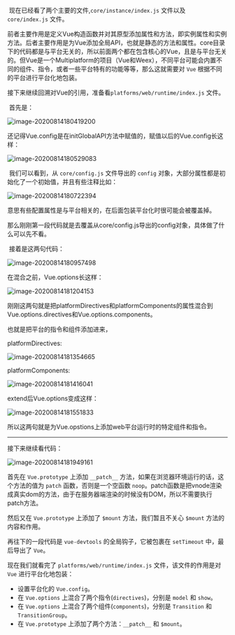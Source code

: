 ​	现在已经看了两个主要的文件,`core/instance/index.js` 文件以及 `core/index.js` 文件。

​	前者主要作用是定义Vue构造函数并对其原型添加属性和方法，即实例属性和实例方法。后者主要作用是为Vue添加全局API，也就是静态的方法和属性。core目录下的代码都是与平台无关的，所以前面两个都在包含核心的Vue，且是与平台无关的。但Vue是一个Multiplatform的项目（Vue和Weex），不同平台可能会内置不同的组件、指令，或者一些平台特有的功能等等，那么这就需要对 `Vue` 根据不同的平台进行平台化地包装。

​	接下来继续回溯对Vue的引用，准备看`platforms/web/runtime/index.js` 文件。

​	首先是：

![image-20200814180419200](C:\Users\DM\AppData\Roaming\Typora\typora-user-images\image-20200814180419200.png)

​		还记得Vue.config是在initGlobalAPI方法中赋值的，赋值以后的Vue.config长这样：

![image-20200814180529083](C:\Users\DM\AppData\Roaming\Typora\typora-user-images\image-20200814180529083.png)

​		我们可以看到，从 `core/config.js` 文件导出的 `config` 对象，大部分属性都是初始化了一个初始值，并且有些注释比如：

![image-20200814180722394](C:\Users\DM\AppData\Roaming\Typora\typora-user-images\image-20200814180722394.png)

​		意思有些配置属性是与平台相关的，在后面包装平台化时很可能会被覆盖掉。

那么刚刚第一段代码就是去覆盖从core/config.js导出的config对象，具体做了什么可以先不看。



​		接着是这两句代码：

![image-20200814180957498](C:\Users\DM\AppData\Roaming\Typora\typora-user-images\image-20200814180957498.png)

在混合之前，Vue.options长这样：

![image-20200814181204153](C:\Users\DM\AppData\Roaming\Typora\typora-user-images\image-20200814181204153.png)

刚刚这两句就是把platformDirectives和platformComponents的属性混合到Vue.options.directives和Vue.options.components。

也就是把平台的指令和组件添加进来，

platformDirectives:

![image-20200814181354665](C:\Users\DM\AppData\Roaming\Typora\typora-user-images\image-20200814181354665.png)

platformComponents:

![image-20200814181416041](C:\Users\DM\AppData\Roaming\Typora\typora-user-images\image-20200814181416041.png)

extend后Vue.options变成这样：

![image-20200814181551833](C:\Users\DM\AppData\Roaming\Typora\typora-user-images\image-20200814181551833.png)



所以这两句就是为Vue.opstions上添加web平台运行时的特定组件和指令。

____

接下来继续看代码：

![image-20200814181949161](C:\Users\DM\AppData\Roaming\Typora\typora-user-images\image-20200814181949161.png)



首先在 `Vue.prototype` 上添加 `__patch__` 方法，如果在浏览器环境运行的话，这个方法的值为 `patch` 函数，否则是一个空函数 `noop`。patch函数是把vnode渲染成真实dom的方法，由于在服务器端渲染的时候没有DOM，所以不需要执行patch方法。

然后又在 `Vue.prototype` 上添加了 `$mount` 方法，我们暂且不关心 `$mount` 方法的内容和作用。

再往下的一段代码是 `vue-devtools` 的全局钩子，它被包裹在 `setTimeout` 中，最后导出了 `Vue`。



现在我们就看完了 `platforms/web/runtime/index.js` 文件，该文件的作用是对 `Vue` 进行平台化地包装：



- 设置平台化的 `Vue.config`。
- 在 `Vue.options` 上混合了两个指令(`directives`)，分别是 `model` 和 `show`。
- 在 `Vue.options` 上混合了两个组件(`components`)，分别是 `Transition` 和 `TransitionGroup`。
- 在 `Vue.prototype` 上添加了两个方法：`__patch__` 和 `$mount`。